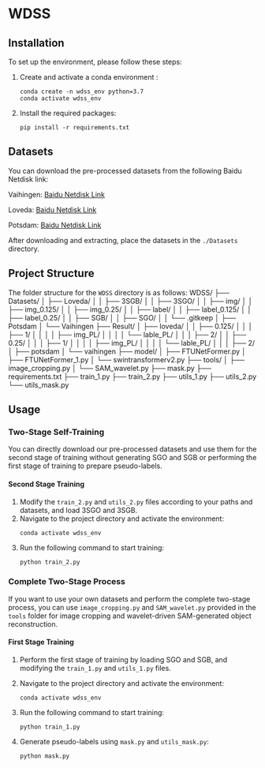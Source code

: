 # WDSS

## Installation
To set up the environment, please follow these steps:

1. Create and activate a conda environment :
    ```shell
    conda create -n wdss_env python=3.7
    conda activate wdss_env
    ```

2. Install the required packages:
    ```shell
    pip install -r requirements.txt
    ```

## Datasets
You can download the pre-processed datasets from the following Baidu Netdisk link:

Vaihingen: [Baidu Netdisk Link](your_baidu_link)

Loveda: [Baidu Netdisk Link](your_baidu_link)

Potsdam: [Baidu Netdisk Link](your_baidu_link)


After downloading and extracting, place the datasets in the `./Datasets` directory.

## Project Structure

The folder structure for the `WDSS` directory is as follows:
WDSS/
├── Datasets/
│ ├── Loveda/
│ │ ├── 3SGB/
│ │ ├── 3SGO/
│ │ ├── img/
│ │ ├── img_0.125/
│ │ ├── img_0.25/
│ │ ├── label/
│ │ ├── label_0.125/
│ │ ├── label_0.25/
│ │ ├── SGB/
│ │ ├── SGO/
│ │ └── .gitkeep
│ ├── Potsdam
│ └── Vaihingen
├── Result/
│ ├── loveda/
│ │ ├── 0.125/
│ │ │ ├── 1/
│ │ │ │ ├── img_PL/
│ │ │ │ └── lable_PL/
│ │ │ ├── 2/
│ │ ├── 0.25/
│ │ │ ├── 1/
│ │ │ │ ├── img_PL/
│ │ │ │ └── lable_PL/
│ │ │ ├── 2/
│ ├── potsdam
│ └── vaihingen
├── model/
│ ├── FTUNetFormer.py
│ ├── FTUNetFormer_1.py
│ └── swintransformerv2.py
├── tools/
│ ├── image_cropping.py
│ └── SAM_wavelet.py
├── mask.py
├── requirements.txt
├── train_1.py
├── train_2.py
├── utils_1.py
├── utils_2.py
└── utils_mask.py



## Usage

### Two-Stage Self-Training 
You can directly download our pre-processed datasets and use them for the second stage of training without generating SGO and SGB or performing the first stage of training to prepare pseudo-labels.

#### Second Stage Training
1. Modify the `train_2.py` and `utils_2.py` files according to your paths and datasets, and load 3SGO and 3SGB.
2. Navigate to the project directory and activate the environment:
    ```shell
    conda activate wdss_env
    ```
3. Run the following command to start training:
    ```shell
    python train_2.py
    ```

### Complete Two-Stage Process
If you want to use your own datasets and perform the complete two-stage process, you can use `image_cropping.py` and `SAM_wavelet.py` provided in the `tools` folder for image cropping and wavelet-driven SAM-generated object reconstruction.


#### First Stage Training
1. Perform the first stage of training by loading SGO and SGB, and modifying the `train_1.py` and `utils_1.py` files.
2. Navigate to the project directory and activate the environment:
    ```shell
    conda activate wdss_env
    ```
3. Run the following command to start training:
    ```shell
    python train_1.py
    ```

4. Generate pseudo-labels using `mask.py` and `utils_mask.py`:
    ```shell
    python mask.py
    ```

